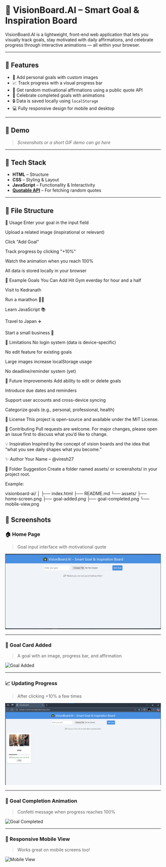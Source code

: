 # 🌟 VisionBoard.AI – Smart Goal & Inspiration Board

VisionBoard.AI is a lightweight, front-end web application that lets you visually track goals, stay motivated with daily affirmations, and celebrate progress through interactive animations — all within your browser.

---

## 🚀 Features

- 🎯 Add personal goals with custom images
- 📈 Track progress with a visual progress bar
- 💬 Get random motivational affirmations using a public quote API
- 🎉 Celebrate completed goals with animations
- 🔒 Data is saved locally using `localStorage`
- 💻 Fully responsive design for mobile and desktop

---

## 📸 Demo

> _Screenshots or a short GIF demo can go here_

---

## 🔧 Tech Stack

- **HTML** – Structure
- **CSS** – Styling & Layout
- **JavaScript** – Functionality & Interactivity
- **[Quotable API](https://api.quotable.io)** – For fetching random quotes

---

## 📂 File Structure

📝 Usage
Enter your goal in the input field

Upload a related image (inspirational or relevant)

Click "Add Goal"

Track progress by clicking "+10%"

Watch the animation when you reach 100%

All data is stored locally in your browser

🎯 Example Goals You Can Add
Hit Gym everday for hour and a half

Visit to Kedranath 

Run a marathon 🏃‍♂️

Learn JavaScript 📚

Travel to Japan ✈️


Start a small business 💼

🧩 Limitations
No login system (data is device-specific)

No edit feature for existing goals

Large images increase localStorage usage

No deadline/reminder system (yet)

🙌 Future Improvements
Add ability to edit or delete goals

Introduce due dates and reminders

Support user accounts and cross-device syncing

Categorize goals (e.g., personal, professional, health)

📄 License
This project is open-source and available under the MIT License.

🤝 Contributing
Pull requests are welcome. For major changes, please open an issue first to discuss what you’d like to change.

💡 Inspiration
Inspired by the concept of vision boards and the idea that “what you see daily shapes what you become.”

✨ Author
Your Name – @viresh27

📁 Folder Suggestion
Create a folder named assets/ or screenshots/ in your project root.

Example:


visionboard-ai/
│
├── index.html
├── README.md
└── assets/
    ├── home-screen.png
    ├── goal-added.png
    ├── goal-completed.png
    └── mobile-view.png

## 📸 Screenshots

### 🏠 Home Page
> Goal input interface with motivational quote

![Home Screen](assets/home-page.jpg)

---

### 🎯 Goal Card Added
> A goal with an image, progress bar, and affirmation

![Goal Added](assets/goal-added.jpeg)

---

### 📈 Updating Progress
> After clicking +10% a few times

![Progress Update](assets/progress-update.png)

---

### 🎉 Goal Completion Animation
> Confetti message when progress reaches 100%

![Goal Completed](assets/goal-completed.png)

---

### 📱 Responsive Mobile View
> Works great on mobile screens too!

![Mobile View](assets/mobile-view.png)